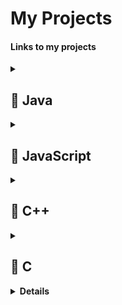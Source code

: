# My Projects
<h4>Links to my projects</h4>

<details>
  <summary><h2><strong>📂 Java</summary>
  <ul>
    <li><a href="https://github.com/yourusername/Team-Management-System">Team Management System</a></li>
    <li><a href="https://github.com/yourusername/Music-Visualization-Project">Music Visualization Project</a></li>
    <li><a href="https://github.com/yourusername/FindIt-Lost-and-Found">FindIt! A Lost and Found app</a></li>
  </ul>
</details>

<details>
  <summary><h2><strong>📂 JavaScript</summary>
  <ul>
    <li><a href="https://github.com/yourusername/React-App">React App</a></li>
    <li><a href="https://github.com/yourusername/Node-API">Node API</a></li>
    <li><a href="https://github.com/yourusername/Vue-Project">Vue Project</a></li>
  </ul>
</details>

<details>
  <summary><h2><strong>📂 C++</summary>
  <ul>
    <li><a href="https://github.com/yourusername/Algorithm-Implementation">Algorithm Implementation</a></li>
    <li><a href="https://github.com/yourusername/Graphics-Engine">Graphics Engine</a></li>
    <li><a href="https://github.com/yourusername/System-Programming">System Programming</a></li>
  </ul>
</details>

<details>
  <summary><h2><strong>📂 C</summary>
  <ul>
    <li><a href="https://github.com/s1k20/Kanban-Board">Kanban Board</a></li>
    <li><a href="https://github.com/s1k20/Gantt-Chart">Gantt Chart</a></li>
    <li><a href="https://github.com/s1k20/Music-Player">Music Player</a></li>
    <li><a href="https://github.com/s1k20/Lottery-Game">Lottery Simulator</li>
    <li><a href="https://github.com/s1k20/HealthCalculator">BMI Calculator</li>
  </ul>
</details>

<details>
<summary><h2><strong>📂 Python</strong></h2></summary>
  <ul>
    <li><a href="https://github.com/yourusername/SaleSights">SaleSights (WIP)</a></li>
    <li><a href="https://github.com/yourusername/Sentiment-Analysis-Application">Sentiment Analysis Application</a></li>
    <li><a href="https://github.com/yourusername/ID-Card-Authorisation-Program">ID Card Authorisation Program</a></li>
    <li><a href="https://github.com/yourusername/Multi-Layer-Neural-Networks">Multi Layer Neural Networks</a></li>
    <li><a href="https://github.com/yourusername/Ananalyse-GPT">Ananalyse GPT</a></li>
    <li><a href="https://github.com/yourusername/Anonymise-Script">Anonymise Script</a></li>
    <li><a href="https://github.com/yourusername/Buyer-Seller-System">Buyer Seller System</a></li>
    <li><a href="https://github.com/yourusername/GeoDjango-PWA-Landmark-Application">GeoDjango PWA Landmark Application</a></li>
  </ul>
</details>

